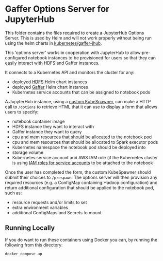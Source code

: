 Gaffer Options Server for JupyterHub
====================================
This folder contains the files required to create a JupyterHub Options Server. This is used by Helm and will not work properly without being run using the helm charts in [kubernetes/gaffer-jhub](../../kubernetes/gaffer-jhub/).

This 'options server' works in cooperation with JupyterHub to allow pre-configured notebook instances to be provisioned for users so that they can easily interact with HDFS and Gaffer instances.

It connects to a Kubernetes API and monitors the cluster for any:
* deployed [HDFS](../../kubernetes/hdfs/) Helm chart instances
* deployed [Gaffer](../../kubernetes/gaffer/) Helm chart instances
* Kubernetes service accounts that can be assigned to notebook pods

A JupyterHub instance, using a [custom KubeSpawner](../../kubernetes/gaffer-jhub/files/hub/config.py), can make a HTTP call to `/options` to retrieve HTML that it can use to display a form that allows users to specify:
* notebook container image
* HDFS instance they want to interact with
* Gaffer instance they want to query
* cpu and mem resources that should be allocated to the notebook pod
* cpu and mem resources that should be allocated to Spark executor pods
* Kubernetes namespace the notebook pod should be deployed into
* storage volume
* Kubernetes service account and AWS IAM role (if the Kubernetes cluster is using [IAM roles for service accounts](https://docs.aws.amazon.com/eks/latest/userguide/iam-roles-for-service-accounts.html) to be attached to the notebook

Once the user has completed the form, the custom KubeSpawner should submit their choices to `/prespawn`. The options server will then provision any required resources (e.g. a ConfigMap containing Hadoop configuration) and return additional configuration that should be applied to the notebook pod, such as:
* resource requests and/or limits to set
* extra environment variables
* additional ConfigMaps and Secrets to mount

## Running Locally
If you do want to run these containers using Docker you can, by running the following from this directory:
```bash
docker compose up
```
